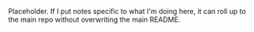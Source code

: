 Placeholder. If I put notes specific to what I'm doing here, it can roll up to the main repo without overwriting the main README.
